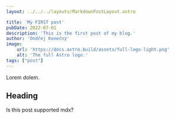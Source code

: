 ```yaml
---
layout: ../../../layouts/MarkdownPostLayout.astro

title: 'My FIRST post'
pubDate: 2022-07-01
description: 'This is the first post of my blog.'
author: 'Ondřej Konečný'
image:
    url: 'https://docs.astro.build/assets/full-logo-light.png'
    alt: 'The full Astro logo.'
tags: ["post"]
---
```


Lorem dolem.

## Heading

Is this post supported mdx?